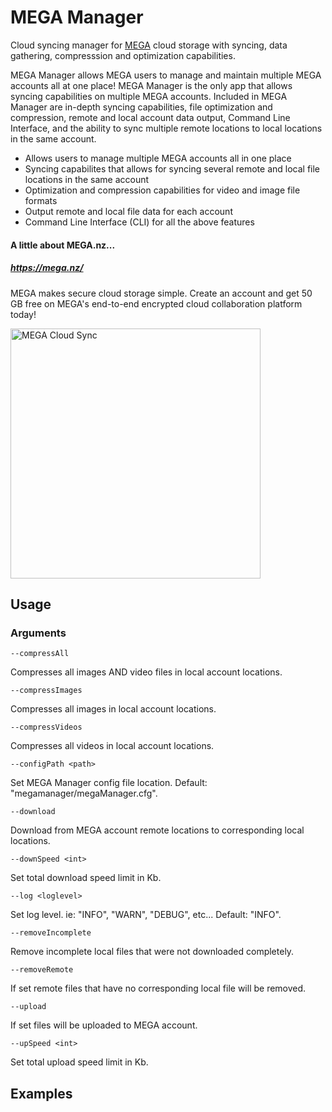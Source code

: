 # MEGA Manager
Cloud syncing manager for <a href="https://mega.nz/">MEGA</a> cloud storage with syncing, data gathering, compresssion and optimization capabilities. 

MEGA Manager allows MEGA users to manage and maintain multiple MEGA accounts all at one place! MEGA Manager is the only app that allows syncing capabilities on multiple MEGA accounts. Included in MEGA Manager are in-depth syncing capabilities, file optimization and compression, remote and local account data output, Command Line Interface, and the ability to sync multiple remote locations to local locations in the same account.

* Allows users to manage multiple MEGA accounts all in one place
* Syncing capabilites that allows for syncing several remote and local file locations in the same account
* Optimization and compression capabilities for video and image file formats
* Output remote and local file data for each account
* Command Line Interface (CLI) for all the above features

#### A little about MEGA.nz...
##### <a href="https://mega.nz/">https://mega.nz/</a>
MEGA makes secure cloud storage simple. Create an account and get 50 GB free on MEGA's end-to-end encrypted cloud collaboration platform today!

<img src="http://cdn2.ubergizmo.com/wp-content/uploads/2013/11/mega-launch.png" alt="MEGA Cloud Sync" height="400">


## Usage
### Arguments
`--compressAll`

Compresses all images AND video files in local account locations.

`--compressImages`

Compresses all images in local account locations.

`--compressVideos`

Compresses all videos in local account locations.

`--configPath <path>`

Set MEGA Manager config file location. Default: "megamanager/megaManager.cfg".

`--download`

Download from MEGA account remote locations to corresponding local locations.

`--downSpeed <int>`

Set total download speed limit in Kb.

`--log <loglevel>`

Set log level. ie: "INFO", "WARN", "DEBUG", etc... Default: "INFO".

`--removeIncomplete`

Remove incomplete local files that were not downloaded completely.

`--removeRemote`

If set remote files that have no corresponding local file will be removed.

`--upload`

If set files will be uploaded to MEGA account.

`--upSpeed <int>`

Set total upload speed limit in Kb.


## Examples





